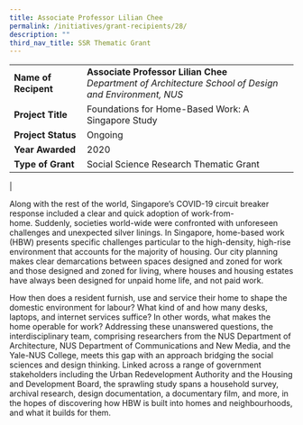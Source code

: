 ```yaml
---
title: Associate Professor Lilian Chee
permalink: /initiatives/grant-recipients/28/
description: ""
third_nav_title: SSR Thematic Grant
---
```


|  |  |
|---|---|
| **Name of Recipent** | **Associate Professor Lilian Chee**<br>_Department of Architecture School of Design and Environment, NUS_ |
| **Project Title** | Foundations for Home-Based Work: A Singapore Study |
| **Project Status** | Ongoing |
| **Year Awarded** | 2020 |
| **Type of Grant** | Social Science Research Thematic Grant |
|

Along with the rest of the world, Singapore’s COVID-19 circuit breaker response included a clear and quick adoption of work-from-home. Suddenly, societies world-wide were confronted with unforeseen challenges and unexpected silver linings. In Singapore, home-based work (HBW) presents specific challenges particular to the high-density, high-rise environment that accounts for the majority of housing. Our city planning makes clear demarcations between spaces designed and zoned for work and those designed and zoned for living, where houses and housing estates have always been designed for unpaid home life, and not paid work.

How then does a resident furnish, use and service their home to shape the domestic environment for labour? What kind of and how many desks, laptops, and internet services suffice? In other words, what makes the home operable for work? Addressing these unanswered questions, the interdisciplinary team, comprising researchers from the NUS Department of Architecture, NUS Department of Communications and New Media, and the Yale-NUS College, meets this gap with an approach bridging the social sciences and design thinking. Linked across a range of government stakeholders including the Urban Redevelopment Authority and the Housing and Development Board, the sprawling study spans a household survey, archival research, design documentation, a documentary film, and more, in the hopes of discovering how HBW is built into homes and neighbourhoods, and what it builds for them.